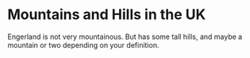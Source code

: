 Mountains and Hills in the UK
===================
Engerland is not very mountainous.
But has some tall hills, and maybe a
mountain or two depending on your definition.